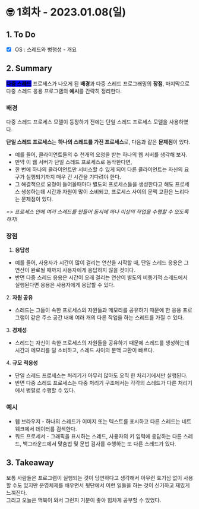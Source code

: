 # 🤓 1회차 - 2023.01.08(일)

## 1. To Do

* [x] OS : 스레드와 병행성 - 개요



## 2. Summary

<mark style="background-color:blue;">**다중 스레드**</mark> 프로세스가 나오게 된 **배경**과 다중 스레드 프로그래밍의 **장점**, 마지막으로 다중 스레드 응용 프로그램의 **예시**를 간략히 정리한다.



### 배경

다중 스레드 프로세스 모델이 등장하기 전에는 단일 스레드 프로세스 모델을 사용하였다.

**단일 스레드 프로세스**는 **하나의 스레드를 가진 프로세스**로, 다음과 같은 **문제점**이 있다.

* 예를 들어, 클라이언트들의 수 천개의 요청을 받는 하나의 웹 서버를 생각해 보자.
* 만약 이 웹 서버가 단일 스레드 프로세스로 동작한다면,&#x20;
* 한 번에 하나의 클라이언트만 서비스할 수 있게 되어 다른 클라이언트는 자신의 요구가 실행되기까지 매우 긴 시간을 기다려야 한다.
* 그 해결책으로 요청이 들어올때마다 별도의 프로세스들을 생성한다고 해도 프로세스 생성하는데 시간과 자원이 많이 소비되고, 프로세스 사이의 문맥 교환은 느리다는 문제점이 있다.

_=> 프로세스 안에 여러 스레드를 만들어 동시에 하나 이상의 작업을 수행할 수 있도록 하자!_



### 장점

1. **응답성**

* 예를 들어, 사용자가 시간이 많이 걸리는 연산을 시작할 때, 단일 스레드 응용은 그 연산이 완료될 때까지 사용자에게 응답하지 않을 것이다.
* 반면 다중 스레드 응용은 시간이 오래 걸리는 연산이 별도의 비동기적 스레드에서 실행된다면 응용은 사용자에게 응답할 수 있다.

2\. **자원 공유**

* 스레드는 그들이 속한 프로세스의 자원들과 메모리를 공유하기 때문에 한 응용 프로그램이 같은 주소 공간 내에 여러 개의 다른 작업을 하는 스레드를 가질 수 있다.

3\. **경제성**

* 스레드는 자신이 속한 프로세스의 자원들을 공유하기 때문에 스레드를 생성하는데 시간과 메모리를 덜 소비하고, 스레드 사이의 문맥 교환이 빠르다.

4\. **규모** **적응성**

* 단일 스레드 프로세스는 처리기가 아무리 많아도 오직 한 처리기에서만 실행된다.
* 반면 다중 스레드 프로세스는 다중 처리기 구조에서는 각각의 스레드가 다른 처리기에서 병렬로 수행할 수 있다.



### 예시

* 웹 브라우저 - 하나의 스레드가 이미지 또는 텍스트를 표시하고 다른 스레드는 네트웨크에서 데이터를 검색한다.
* 워드 프로세서 - 그래픽을 표시하는 스레드, 사용자의 키 입력에 응답하는 다른 스레드, 백그라운드에서 맞춤법 및 문법 검사를 수행하는 또 다른 스레드가 있다.



## 3. Takeaway

보통 사람들은 프로그램이 실행되는 것이 당연하다고 생각해서 아무런 호기심 없이 사용할 수도 있지만 운영체제를 배우면서 뒷단에서 이런 일들을 하는 것이 신기하고 재밌게 느껴진다.\
그리고 오늘은 맥북이 와서 그런지 기분이 좋아 힘차게 공부할 수 있었다.
